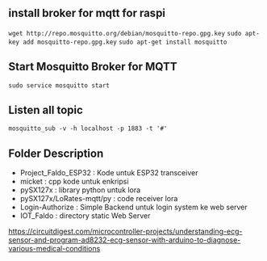 ## install broker for mqtt for raspi
`wget http://repo.mosquitto.org/debian/mosquitto-repo.gpg.key`
`sudo apt-key add mosquitto-repo.gpg.key`
`sudo apt-get install mosquitto`
## Start Mosquitto Broker for MQTT
`sudo service mosquitto start`

## Listen all topic
`mosquitto_sub -v -h localhost -p 1883 -t '#'`



## Folder Description
- Project_Faldo_ESP32 : Kode untuk ESP32 transceiver
- micket : cpp kode untuk enkripsi
- pySX127x : library python untuk lora
- pySX127x/LoRates-mqtt/py : code receiver lora
- Login-Authorize : Simple Backend untuk login system ke web server
- IOT_Faldo : directory static Web Server

https://circuitdigest.com/microcontroller-projects/understanding-ecg-sensor-and-program-ad8232-ecg-sensor-with-arduino-to-diagnose-various-medical-conditions